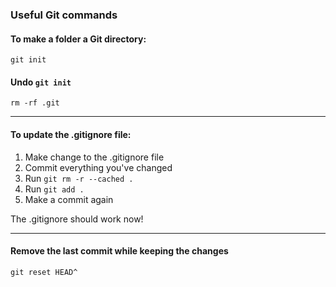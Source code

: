 ### Useful Git commands

#### To make a folder a Git directory:

```
git init
```

#### Undo `git init`

```
rm -rf .git
```

---
#### To update the .gitignore file:

1. Make change to the .gitignore file
2. Commit everything you've changed
3. Run `git rm -r --cached .`
4. Run `git add .`
5. Make a commit again

The .gitignore should work now!

---
#### Remove the last commit while keeping the changes

```
git reset HEAD^
```